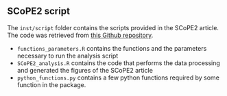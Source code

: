 
## SCoPE2 script

The `inst/script` folder contains the scripts provided in the SCoPE2
article. The code was retrieved from
[this Github repository](https://github.com/SlavovLab/SCoPE2/). 

- `functions_parameters.R` contains the functions and the parameters
  necessary to run the analysis script
- `SCoPE2_analysis.R` contains the code that performs the data 
  processing and generated the figures of the SCoPE2 article
- `python_functions.py` contains a few python functions required by 
  some function in the package.
